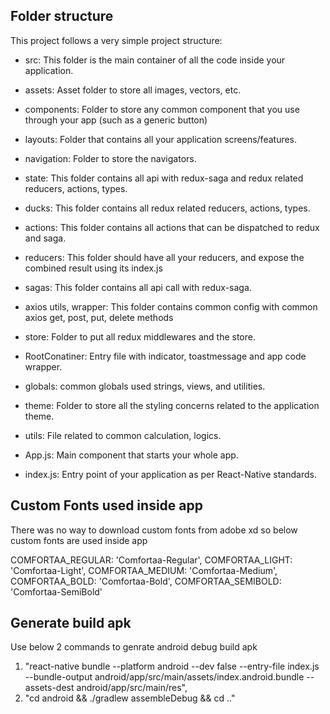 ## Folder structure
This project follows a very simple project structure:

* src: This folder is the main container of all the code inside your application.
* assets: Asset folder to store all images, vectors, etc.
* components: Folder to store any common component that you use through your app (such as a generic button)
* layouts: Folder that contains all your application screens/features.
* navigation: Folder to store the navigators.
* state: This folder contains all api with redux-saga and redux related reducers, actions, types.
* ducks: This folder contains all redux related reducers, actions, types.
* actions: This folder contains all actions that can be dispatched to redux and saga.
* reducers: This folder should have all your reducers, and expose the combined result using its index.js
* sagas: This folder contains all api call with redux-saga.

* axios utils, wrapper: This folder contains common config with common axios get, post, put, delete methods
* store: Folder to put all redux middlewares and the store.
* RootConatiner: Entry file with indicator, toastmessage and app code wrapper.
* globals: common globals used strings, views, and utilities.
* theme: Folder to store all the styling concerns related to the application theme.
* utils: File related to common calculation, logics.
* App.js: Main component that starts your whole app.
* index.js: Entry point of your application as per React-Native standards.

## Custom Fonts used inside app

There was no way to download custom fonts from adobe xd so below custom fonts are used inside app

COMFORTAA_REGULAR: 'Comfortaa-Regular',
COMFORTAA_LIGHT: 'Comfortaa-Light',
COMFORTAA_MEDIUM: 'Comfortaa-Medium',
COMFORTAA_BOLD: 'Comfortaa-Bold',
COMFORTAA_SEMIBOLD: 'Comfortaa-SemiBold'

## Generate build apk

Use below 2 commands to genrate android debug build apk

1. "react-native bundle --platform android --dev false --entry-file index.js --bundle-output android/app/src/main/assets/index.android.bundle --assets-dest android/app/src/main/res",
2. "cd android && ./gradlew assembleDebug && cd .."
